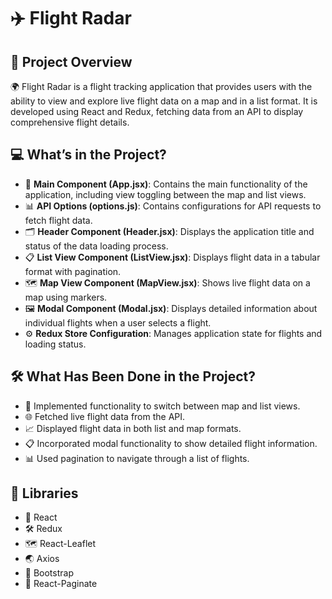 # ✈️ Flight Radar

## 📖 Project Overview
🌍 Flight Radar is a flight tracking application that provides users with the ability to view and explore live flight data on a map and in a list format. It is developed using React and Redux, fetching data from an API to display comprehensive flight details.

## 💻 What’s in the Project?
- 🌟 **Main Component (App.jsx)**: Contains the main functionality of the application, including view toggling between the map and list views.  
- 📊 **API Options (options.js)**: Contains configurations for API requests to fetch flight data.  
- 🗂️ **Header Component (Header.jsx)**: Displays the application title and status of the data loading process.  
- 📋 **List View Component (ListView.jsx)**: Displays flight data in a tabular format with pagination.  
- 🗺️ **Map View Component (MapView.jsx)**: Shows live flight data on a map using markers.  
- 🖼️ **Modal Component (Modal.jsx)**: Displays detailed information about individual flights when a user selects a flight.  
- ⚙️ **Redux Store Configuration**: Manages application state for flights and loading status.  

## 🛠️ What Has Been Done in the Project?
- 🔄 Implemented functionality to switch between map and list views.  
- 🌐 Fetched live flight data from the API.  
- 📈 Displayed flight data in both list and map formats.  
- 📋 Incorporated modal functionality to show detailed flight information.  
- 📊 Used pagination to navigate through a list of flights.  

## 🧩 Libraries
- 📘 React  
- 🛠️ Redux  
- 🗺️ React-Leaflet  
- 🌏 Axios  
- 🎨 Bootstrap  
- 📄 React-Paginate  
